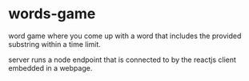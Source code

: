# words-game
word game where you come up with a word that includes the provided substring
within a time limit.

server runs a node endpoint that is connected to by the reactjs client embedded
in a webpage.
